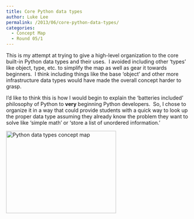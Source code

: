 ```yaml
---
title: Core Python data types
author: Luke Lee
permalink: /2013/06/core-python-data-types/
categories:
  - Concept Map
  - Round 05/1
---
```

This is my attempt at trying to give a high-level organization to the core built-in Python data types and their uses.  I avoided including other &#8216;types&#8217; like object, type, etc. to simplify the map as well as gear it towards beginners.  I think including things like the base &#8216;object&#8217; and other more infrastructure data types would have made the overall concept harder to grasp.

I&#8217;d like to think this is how I would begin to explain the &#8216;batteries included&#8217; philosophy of Python to **very** beginning Python developers.  So, I chose to organize it in a way that could provide students with a quick way to look up the proper data type assuming they already know the problem they want to solve like &#8216;simple math&#8217; or &#8216;store a list of unordered information.&#8217;

[<img class="alignnone size-medium wp-image-2979" alt="Python data types concept map" src="http://teaching.software-carpentry.org/wp-content/uploads/2013/06/data_types_concept_map-300x225.jpg" width="300" height="225" />][1]

 [1]: http://teaching.software-carpentry.org/wp-content/uploads/2013/06/data_types_concept_map.jpg
